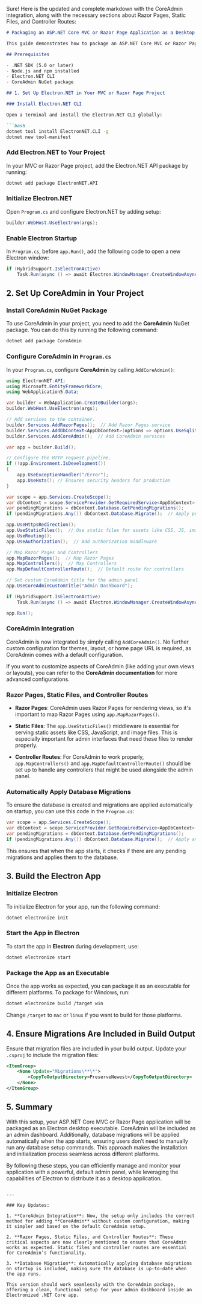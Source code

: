 Sure! Here is the updated and complete markdown with the CoreAdmin integration, along with the necessary sections about Razor Pages, Static Files, and Controller Routes:

```markdown
# Packaging an ASP.NET Core MVC or Razor Page Application as a Desktop Executable with Electron.NET and CoreAdmin

This guide demonstrates how to package an ASP.NET Core MVC or Razor Page application as a standalone desktop executable using **Electron.NET** and integrate **CoreAdmin** for managing the admin dashboard.

## Prerequisites

- .NET SDK (5.0 or later)
- Node.js and npm installed
- Electron.NET CLI
- CoreAdmin NuGet package

## 1. Set Up Electron.NET in Your MVC or Razor Page Project

### Install Electron.NET CLI

Open a terminal and install the Electron.NET CLI globally:

```bash
dotnet tool install ElectronNET.CLI -g
dotnet new tool-manifest
```

### Add Electron.NET to Your Project

In your MVC or Razor Page project, add the Electron.NET API package by running:

```bash
dotnet add package ElectronNET.API
```

### Initialize Electron.NET

Open `Program.cs` and configure Electron.NET by adding setup:

```csharp
builder.WebHost.UseElectron(args);
```

### Enable Electron Startup

In `Program.cs`, before `app.Run()`, add the following code to open a new Electron window:

```csharp
if (HybridSupport.IsElectronActive)
    Task.Run(async () => await Electron.WindowManager.CreateWindowAsync());
```

## 2. Set Up CoreAdmin in Your Project

### Install CoreAdmin NuGet Package

To use CoreAdmin in your project, you need to add the **CoreAdmin** NuGet package. You can do this by running the following command:

```bash
dotnet add package CoreAdmin
```

### Configure CoreAdmin in `Program.cs`

In your `Program.cs`, configure **CoreAdmin** by calling `AddCoreAdmin()`:

```csharp
using ElectronNET.API;
using Microsoft.EntityFrameworkCore;
using WebApplication5.Data;

var builder = WebApplication.CreateBuilder(args);
builder.WebHost.UseElectron(args);

// Add services to the container.
builder.Services.AddRazorPages();  // Add Razor Pages service
builder.Services.AddDbContext<AppDbContext>(options => options.UseSqlite("Data Source=app.db"));
builder.Services.AddCoreAdmin();  // Add CoreAdmin services

var app = builder.Build();

// Configure the HTTP request pipeline.
if (!app.Environment.IsDevelopment())
{
    app.UseExceptionHandler("/Error");
    app.UseHsts(); // Ensures security headers for production
}

var scope = app.Services.CreateScope();
var dbContext = scope.ServiceProvider.GetRequiredService<AppDbContext>();
var pendingMigrations = dbContext.Database.GetPendingMigrations();
if (pendingMigrations.Any()) dbContext.Database.Migrate();  // Apply pending migrations

app.UseHttpsRedirection();
app.UseStaticFiles();  // Use static files for assets like CSS, JS, images
app.UseRouting();
app.UseAuthorization();  // Add authorization middleware

// Map Razor Pages and Controllers
app.MapRazorPages();  // Map Razor Pages
app.MapControllers();  // Map Controllers
app.MapDefaultControllerRoute();  // Default route for controllers

// Set custom CoreAdmin title for the admin panel
app.UseCoreAdminCustomTitle("Admin Dashboard");

if (HybridSupport.IsElectronActive)
    Task.Run(async () => await Electron.WindowManager.CreateWindowAsync());  // Create Electron window if active

app.Run();
```

### CoreAdmin Integration

CoreAdmin is now integrated by simply calling `AddCoreAdmin()`. No further custom configuration for themes, layout, or home page URL is required, as CoreAdmin comes with a default configuration. 

If you want to customize aspects of CoreAdmin (like adding your own views or layouts), you can refer to the **CoreAdmin documentation** for more advanced configurations.

### Razor Pages, Static Files, and Controller Routes

- **Razor Pages**: CoreAdmin uses Razor Pages for rendering views, so it's important to map Razor Pages using `app.MapRazorPages()`.
  
- **Static Files**: The `app.UseStaticFiles()` middleware is essential for serving static assets like CSS, JavaScript, and image files. This is especially important for admin interfaces that need these files to render properly.

- **Controller Routes**: For CoreAdmin to work properly, `app.MapControllers()` and `app.MapDefaultControllerRoute()` should be set up to handle any controllers that might be used alongside the admin panel.

### Automatically Apply Database Migrations

To ensure the database is created and migrations are applied automatically on startup, you can use this code in the `Program.cs`:

```csharp
var scope = app.Services.CreateScope();
var dbContext = scope.ServiceProvider.GetRequiredService<AppDbContext>();
var pendingMigrations = dbContext.Database.GetPendingMigrations();
if (pendingMigrations.Any()) dbContext.Database.Migrate();  // Apply any pending migrations
```

This ensures that when the app starts, it checks if there are any pending migrations and applies them to the database.

## 3. Build the Electron App

### Initialize Electron

To initialize Electron for your app, run the following command:

```bash
dotnet electronize init
```

### Start the App in Electron

To start the app in **Electron** during development, use:

```bash
dotnet electronize start
```

### Package the App as an Executable

Once the app works as expected, you can package it as an executable for different platforms. To package for Windows, run:

```bash
dotnet electronize build /target win
```

Change `/target` to `mac` or `linux` if you want to build for those platforms.

## 4. Ensure Migrations Are Included in Build Output

Ensure that migration files are included in your build output. Update your `.csproj` to include the migration files:

```xml
<ItemGroup>
    <None Update="Migrations\**\*">
        <CopyToOutputDirectory>PreserveNewest</CopyToOutputDirectory>
    </None>
</ItemGroup>
```

## 5. Summary

With this setup, your ASP.NET Core MVC or Razor Page application will be packaged as an Electron desktop executable. CoreAdmin will be included as an admin dashboard. Additionally, database migrations will be applied automatically when the app starts, ensuring users don’t need to manually run any database setup commands. This approach makes the installation and initialization process seamless across different platforms.

By following these steps, you can efficiently manage and monitor your application with a powerful, default admin panel, while leveraging the capabilities of Electron to distribute it as a desktop application.
```

---

### Key Updates:

1. **CoreAdmin Integration**: Now, the setup only includes the correct method for adding **CoreAdmin** without custom configuration, making it simpler and based on the default CoreAdmin setup.

2. **Razor Pages, Static Files, and Controller Routes**: These critical aspects are now clearly mentioned to ensure that CoreAdmin works as expected. Static files and controller routes are essential for CoreAdmin’s functionality.

3. **Database Migration**: Automatically applying database migrations on startup is included, making sure the database is up-to-date when the app runs.

This version should work seamlessly with the CoreAdmin package, offering a clean, functional setup for your admin dashboard inside an Electronized .NET Core app.
